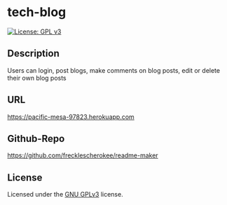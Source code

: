 # tech-blog
  
[![License: GPL v3](https://img.shields.io/badge/License-GPLv3-blue.svg)](https://www.gnu.org/licenses/gpl-3.0)


## Description 
Users can login, post blogs, make comments on blog posts, edit or delete their own blog posts

## URL
https://pacific-mesa-97823.herokuapp.com

## Github-Repo
https://github.com/frecklescherokee/readme-maker

## License
Licensed under the [GNU GPLv3](LICENSE.txt) license.

